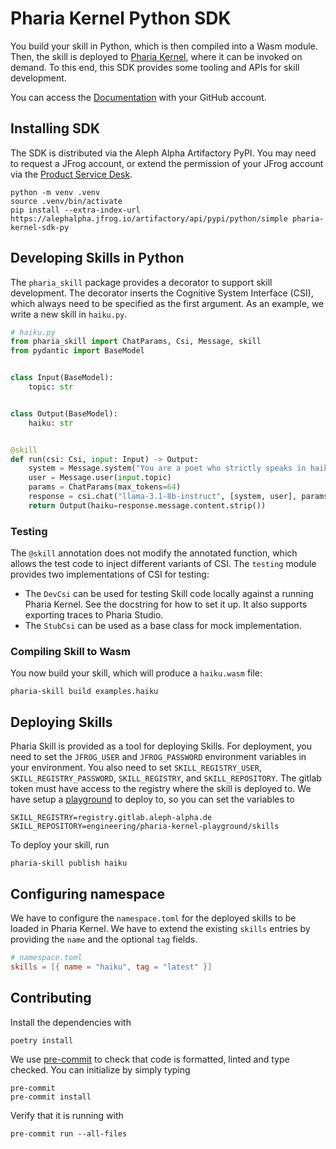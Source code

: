 # Pharia Kernel Python SDK

You build your skill in Python, which is then compiled into a Wasm module.
Then, the skill is deployed to [Pharia Kernel](https://pharia-kernel.aleph-alpha.stackit.run), where it can be invoked on demand.
To this end, this SDK provides some tooling and APIs for skill development.

You can access the [Documentation](https://aleph-alpha-pharia-kernel-sdk-py.readthedocs-hosted.com/en/latest/index.html)
with your GitHub account.

## Installing SDK

The SDK is distributed via the Aleph Alpha Artifactory PyPI. You may need to request a JFrog account, or extend the permission of your JFrog account via the [Product Service Desk](https://aleph-alpha.atlassian.net/servicedesk/customer/portals).

```shell
python -m venv .venv
source .venv/bin/activate
pip install --extra-index-url https://alephalpha.jfrog.io/artifactory/api/pypi/python/simple pharia-kernel-sdk-py
```

## Developing Skills in Python

The `pharia_skill` package provides a decorator to support skill development.
The decorator inserts the Cognitive System Interface (CSI), which always need to be specified as the first argument.
As an example, we write a new skill in `haiku.py`.

```python
# haiku.py
from pharia_skill import ChatParams, Csi, Message, skill
from pydantic import BaseModel


class Input(BaseModel):
    topic: str


class Output(BaseModel):
    haiku: str


@skill
def run(csi: Csi, input: Input) -> Output:
    system = Message.system("You are a poet who strictly speaks in haikus.")
    user = Message.user(input.topic)
    params = ChatParams(max_tokens=64)
    response = csi.chat("llama-3.1-8b-instruct", [system, user], params)
    return Output(haiku=response.message.content.strip())
```

### Testing

The `@skill` annotation does not modify the annotated function, which allows the test code to inject different variants of CSI.
The `testing` module provides two implementations of CSI for testing:

- The `DevCsi` can be used for testing Skill code locally against a running Pharia Kernel. See the docstring for how to set it up. It also supports exporting traces to Pharia Studio.
- The `StubCsi` can be used as a base class for mock implementation.

### Compiling Skill to Wasm

You now build your skill, which will produce a `haiku.wasm` file:

```shell
pharia-skill build examples.haiku
```

## Deploying Skills

Pharia Skill is provided as a tool for deploying Skills. For deployment, you need to set the `JFROG_USER` and `JFROG_PASSWORD` environment variables in your environment. You also need to set `SKILL_REGISTRY_USER`, `SKILL_REGISTRY_PASSWORD`, `SKILL_REGISTRY`, and `SKILL_REPOSITORY`. The gitlab token must have access to the registry where the skill is deployed to. We have setup a [playground](https://gitlab.aleph-alpha.de/engineering/pharia-kernel-playground) to deploy to, so you can set the variables to

```shell
SKILL_REGISTRY=registry.gitlab.aleph-alpha.de
SKILL_REPOSITORY=engineering/pharia-kernel-playground/skills
```

To deploy your skill, run

```shell
pharia-skill publish haiku
```

## Configuring namespace

We have to configure the `namespace.toml` for the deployed skills to be loaded in Pharia Kernel.
We have to extend the existing `skills` entries by providing the `name` and the optional `tag` fields.

```toml
# namespace.toml
skills = [{ name = "haiku", tag = "latest" }]
```

## Contributing

Install the dependencies with

```shell
poetry install
```

We use [pre-commit](https://pre-commit.com/) to check that code is formatted, linted and type checked. You can initialize by simply typing

```shell
pre-commit
pre-commit install
```

Verify that it is running with

```shell
pre-commit run --all-files
```
